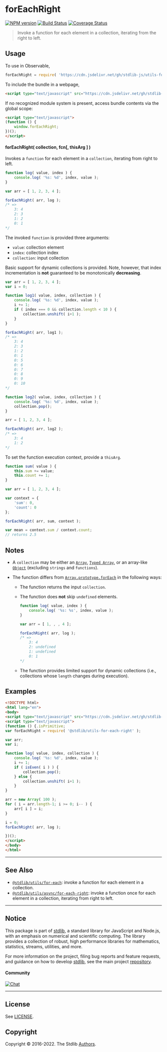 <!--

@license Apache-2.0

Copyright (c) 2018 The Stdlib Authors.

Licensed under the Apache License, Version 2.0 (the "License");
you may not use this file except in compliance with the License.
You may obtain a copy of the License at

   http://www.apache.org/licenses/LICENSE-2.0

Unless required by applicable law or agreed to in writing, software
distributed under the License is distributed on an "AS IS" BASIS,
WITHOUT WARRANTIES OR CONDITIONS OF ANY KIND, either express or implied.
See the License for the specific language governing permissions and
limitations under the License.

-->

# forEachRight

[![NPM version][npm-image]][npm-url] [![Build Status][test-image]][test-url] [![Coverage Status][coverage-image]][coverage-url] <!-- [![dependencies][dependencies-image]][dependencies-url] -->

> Invoke a function for each element in a collection, iterating from the right to left.

<!-- Section to include introductory text. Make sure to keep an empty line after the intro `section` element and another before the `/section` close. -->

<section class="intro">

</section>

<!-- /.intro -->

<!-- Package usage documentation. -->



<section class="usage">

## Usage

To use in Observable,

```javascript
forEachRight = require( 'https://cdn.jsdelivr.net/gh/stdlib-js/utils-for-each-right@umd/bundle.js' )
```

To include the bundle in a webpage,

```html
<script type="text/javascript" src="https://cdn.jsdelivr.net/gh/stdlib-js/utils-for-each-right@umd/bundle.js"></script>
```

If no recognized module system is present, access bundle contents via the global scope:

```html
<script type="text/javascript">
(function () {
    window.forEachRight;
})();
</script>
```

#### forEachRight( collection, fcn\[, thisArg ] )

Invokes a `function` for each element in a `collection`, iterating from right to left.

```javascript
function log( value, index ) {
    console.log( '%s: %d', index, value );
}

var arr = [ 1, 2, 3, 4 ];

forEachRight( arr, log );
/* =>
    3: 4
    2: 3
    1: 2
    0: 1
*/
```

The invoked `function` is provided three arguments:

-   `value`: collection element
-   `index`: collection index
-   `collection`: input collection

Basic support for dynamic collections is provided. Note, however, that index incrementation is **not** guaranteed to be monotonically **decreasing**.

```javascript
var arr = [ 1, 2, 3, 4 ];
var i = 0;

function log1( value, index, collection ) {
    console.log( '%s: %d', index, value );
    i += 1;
    if ( index === 0 && collection.length < 10 ) {
        collection.unshift( i+1 );
    }
}

forEachRight( arr, log1 );
/* =>
    3: 4
    2: 3
    1: 2
    0: 1
    0: 5
    0: 6
    0: 7
    0: 8
    0: 9
    0: 10
*/

function log2( value, index, collection ) {
    console.log( '%s: %d', index, value );
    collection.pop();
}

arr = [ 1, 2, 3, 4 ];

forEachRight( arr, log2 );
/* =>
    3: 4
    1: 2
*/
```

To set the function execution context, provide a `thisArg`.

```javascript
function sum( value ) {
    this.sum += value;
    this.count += 1;
}

var arr = [ 1, 2, 3, 4 ];

var context = {
    'sum': 0,
    'count': 0
};

forEachRight( arr, sum, context );

var mean = context.sum / context.count;
// returns 2.5
```

</section>

<!-- /.usage -->

<!-- Package usage notes. Make sure to keep an empty line after the `section` element and another before the `/section` close. -->

<section class="notes">

## Notes

-   A `collection` may be either an [`Array`][mdn-array], [`Typed Array`][mdn-typed-array], or an array-like [`Object`][mdn-object] (excluding `strings` and `functions`).

-   The function differs from [`Array.prototype.forEach`][mdn-array-foreach] in the following ways:

    -   The function returns the input `collection`.

    -   The function does **not** skip `undefined` elements.

        <!-- eslint-disable no-sparse-arrays -->

        ```javascript
        function log( value, index ) {
            console.log( '%s: %s', index, value );
        }

        var arr = [ 1, , , 4 ];

        forEachRight( arr, log );
        /* =>
            3: 4
            2: undefined
            1: undefined
            0: 1
        */
        ```

    -   The function provides limited support for dynamic collections (i.e., collections whose `length` changes during execution).

</section>

<!-- /.notes -->

<!-- Package usage examples. -->

<section class="examples">

## Examples

<!-- eslint no-undef: "error" -->

```html
<!DOCTYPE html>
<html lang="en">
<body>
<script type="text/javascript" src="https://cdn.jsdelivr.net/gh/stdlib-js/assert-is-even@umd/bundle.js"></script>
<script type="text/javascript">
(function () {.isPrimitive;
var forEachRight = require( '@stdlib/utils-for-each-right' );

var arr;
var i;

function log( value, index, collection ) {
    console.log( '%s: %d', index, value );
    i += 1;
    if ( isEven( i ) ) {
        collection.pop();
    } else {
        collection.unshift( i+1 );
    }
}

arr = new Array( 100 );
for ( i = arr.length-1; i >= 0; i-- ) {
    arr[ i ] = i;
}

i = 0;
forEachRight( arr, log );

})();
</script>
</body>
</html>
```

</section>

<!-- /.examples -->

<!-- Section to include cited references. If references are included, add a horizontal rule *before* the section. Make sure to keep an empty line after the `section` element and another before the `/section` close. -->

<section class="references">

</section>

<!-- /.references -->

<!-- Section for related `stdlib` packages. Do not manually edit this section, as it is automatically populated. -->

<section class="related">

* * *

## See Also

-   <span class="package-name">[`@stdlib/utils/for-each`][@stdlib/utils/for-each]</span><span class="delimiter">: </span><span class="description">invoke a function for each element in a collection.</span>
-   <span class="package-name">[`@stdlib/utils/async/for-each-right`][@stdlib/utils/async/for-each-right]</span><span class="delimiter">: </span><span class="description">invoke a function once for each element in a collection, iterating from right to left.</span>

</section>

<!-- /.related -->

<!-- Section for all links. Make sure to keep an empty line after the `section` element and another before the `/section` close. -->


<section class="main-repo" >

* * *

## Notice

This package is part of [stdlib][stdlib], a standard library for JavaScript and Node.js, with an emphasis on numerical and scientific computing. The library provides a collection of robust, high performance libraries for mathematics, statistics, streams, utilities, and more.

For more information on the project, filing bug reports and feature requests, and guidance on how to develop [stdlib][stdlib], see the main project [repository][stdlib].

#### Community

[![Chat][chat-image]][chat-url]

---

## License

See [LICENSE][stdlib-license].


## Copyright

Copyright &copy; 2016-2022. The Stdlib [Authors][stdlib-authors].

</section>

<!-- /.stdlib -->

<!-- Section for all links. Make sure to keep an empty line after the `section` element and another before the `/section` close. -->

<section class="links">

[npm-image]: http://img.shields.io/npm/v/@stdlib/utils-for-each-right.svg
[npm-url]: https://npmjs.org/package/@stdlib/utils-for-each-right

[test-image]: https://github.com/stdlib-js/utils-for-each-right/actions/workflows/test.yml/badge.svg?branch=main
[test-url]: https://github.com/stdlib-js/utils-for-each-right/actions/workflows/test.yml?query=branch:main

[coverage-image]: https://img.shields.io/codecov/c/github/stdlib-js/utils-for-each-right/main.svg
[coverage-url]: https://codecov.io/github/stdlib-js/utils-for-each-right?branch=main

<!--

[dependencies-image]: https://img.shields.io/david/stdlib-js/utils-for-each-right.svg
[dependencies-url]: https://david-dm.org/stdlib-js/utils-for-each-right/main

-->

[chat-image]: https://img.shields.io/gitter/room/stdlib-js/stdlib.svg
[chat-url]: https://gitter.im/stdlib-js/stdlib/

[stdlib]: https://github.com/stdlib-js/stdlib

[stdlib-authors]: https://github.com/stdlib-js/stdlib/graphs/contributors

[umd]: https://github.com/umdjs/umd
[es-module]: https://developer.mozilla.org/en-US/docs/Web/JavaScript/Guide/Modules

[deno-url]: https://github.com/stdlib-js/utils-for-each-right/tree/deno
[umd-url]: https://github.com/stdlib-js/utils-for-each-right/tree/umd
[esm-url]: https://github.com/stdlib-js/utils-for-each-right/tree/esm

[stdlib-license]: https://raw.githubusercontent.com/stdlib-js/utils-for-each-right/main/LICENSE

[mdn-array]: https://developer.mozilla.org/en-US/docs/Web/JavaScript/Reference/Global_Objects/Array

[mdn-typed-array]: https://developer.mozilla.org/en-US/docs/Web/JavaScript/Reference/Global_Objects/TypedArray

[mdn-object]: https://developer.mozilla.org/en-US/docs/Web/JavaScript/Reference/Global_Objects/Object

[mdn-array-foreach]: https://developer.mozilla.org/en-US/docs/Web/JavaScript/Reference/Global_Objects/Array/forEach

<!-- <related-links> -->

[@stdlib/utils/for-each]: https://github.com/stdlib-js/utils-for-each/tree/umd

[@stdlib/utils/async/for-each-right]: https://github.com/stdlib-js/utils-async-for-each-right/tree/umd

<!-- </related-links> -->

</section>

<!-- /.links -->
